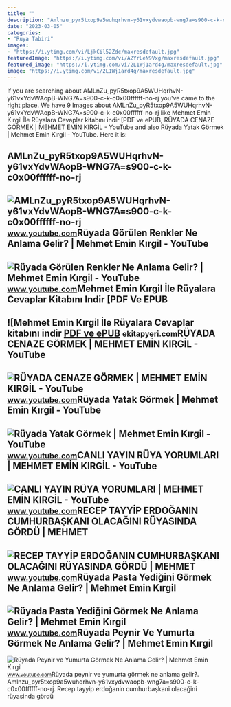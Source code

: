 ```yaml
---
title: ""
description: "Amlnzu_pyr5txop9a5wuhqrhvn-y61vxydvwaopb-wng7a=s900-c-k-c0x00ffffff-no-rj"
date: "2023-03-05"
categories:
- "Ruya Tabiri"
images:
- "https://i.ytimg.com/vi/LjkCil52Zdc/maxresdefault.jpg"
featuredImage: "https://i.ytimg.com/vi/AZYrLeN9Vxg/maxresdefault.jpg"
featured_image: "https://i.ytimg.com/vi/2L1Wj1ard4g/maxresdefault.jpg"
image: "https://i.ytimg.com/vi/2L1Wj1ard4g/maxresdefault.jpg"
---
```


If you are searching about AMLnZu\_pyR5txop9A5WUHqrhvN-y61vxYdvWAopB-WNG7A=s900-c-k-c0x00ffffff-no-rj you've came to the right place. We have 9 Images about AMLnZu\_pyR5txop9A5WUHqrhvN-y61vxYdvWAopB-WNG7A=s900-c-k-c0x00ffffff-no-rj like Mehmet Emin Kırgil İle Rüyalara Cevaplar kitabını indir \[PDF ve ePUB, RÜYADA CENAZE GÖRMEK | MEHMET EMİN KIRGİL - YouTube and also Rüyada Yatak Görmek | Mehmet Emin Kırgil - YouTube. Here it is:

AMLnZu\_pyR5txop9A5WUHqrhvN-y61vxYdvWAopB-WNG7A=s900-c-k-c0x00ffffff-no-rj
--------------------------------------------------------------------------

 ![AMLnZu_pyR5txop9A5WUHqrhvN-y61vxYdvWAopB-WNG7A=s900-c-k-c0x00ffffff-no-rj](https://yt3.ggpht.com/ytc/AMLnZu_pyR5txop9A5WUHqrhvN-y61vxYdvWAopB-WNG7A=s900-c-k-c0x00ffffff-no-rj) <small>www.youtube.com</small>Rüyada Görülen Renkler Ne Anlama Gelir? | Mehmet Emin Kırgil - YouTube
----------------------------------------------------------------------

 ![Rüyada Görülen Renkler Ne Anlama Gelir? | Mehmet Emin Kırgil - YouTube](https://i.ytimg.com/vi/LjkCil52Zdc/maxresdefault.jpg) <small>www.youtube.com</small>Mehmet Emin Kırgil İle Rüyalara Cevaplar Kitabını Indir \[PDF Ve EPUB
---------------------------------------------------------------------

 ![Mehmet Emin Kırgil İle Rüyalara Cevaplar kitabını indir [PDF ve ePUB](https://ekitapyeri.com/wp-content/uploads/2020/06/Mehmet-Emin-Kirgil-Ile-Ruyalara-Cevaplar-kitabini-indir-PDF-ve.jpeg) <small>ekitapyeri.com</small>RÜYADA CENAZE GÖRMEK | MEHMET EMİN KIRGİL - YouTube
---------------------------------------------------

 ![RÜYADA CENAZE GÖRMEK | MEHMET EMİN KIRGİL - YouTube](https://i.ytimg.com/vi/9LU-di7-0G4/maxresdefault.jpg) <small>www.youtube.com</small>Rüyada Yatak Görmek | Mehmet Emin Kırgil - YouTube
--------------------------------------------------

 ![Rüyada Yatak Görmek | Mehmet Emin Kırgil - YouTube](https://i.ytimg.com/vi/2L1Wj1ard4g/maxresdefault.jpg) <small>www.youtube.com</small>CANLI YAYIN RÜYA YORUMLARI | MEHMET EMİN KIRGİL - YouTube
---------------------------------------------------------

 ![CANLI YAYIN RÜYA YORUMLARI | MEHMET EMİN KIRGİL - YouTube](https://i.ytimg.com/vi/iNDdZmynf7M/maxresdefault.jpg) <small>www.youtube.com</small>RECEP TAYYİP ERDOĞANIN CUMHURBAŞKANI OLACAĞINI RÜYASINDA GÖRDÜ | MEHMET
-----------------------------------------------------------------------

 ![RECEP TAYYİP ERDOĞANIN CUMHURBAŞKANI OLACAĞINI RÜYASINDA GÖRDÜ | MEHMET](https://i.ytimg.com/vi/bwTP3Who_TE/maxresdefault.jpg) <small>www.youtube.com</small>Rüyada Pasta Yediğini Görmek Ne Anlama Gelir? | Mehmet Emin Kırgil
------------------------------------------------------------------

 ![Rüyada Pasta Yediğini Görmek Ne Anlama Gelir? | Mehmet Emin Kırgil](https://i.ytimg.com/vi/AZYrLeN9Vxg/maxresdefault.jpg) <small>www.youtube.com</small>Rüyada Peynir Ve Yumurta Görmek Ne Anlama Gelir? | Mehmet Emin Kırgil
---------------------------------------------------------------------

 ![Rüyada Peynir ve Yumurta Görmek Ne Anlama Gelir? | Mehmet Emin Kırgil](https://i.ytimg.com/vi/q38e0QkplK8/maxresdefault.jpg) <small>www.youtube.com</small>Rüyada peynir ve yumurta görmek ne anlama gelir?. Amlnzu\_pyr5txop9a5wuhqrhvn-y61vxydvwaopb-wng7a=s900-c-k-c0x00ffffff-no-rj. Recep tayyi̇p erdoğanin cumhurbaşkani olacağini rüyasinda gördü
